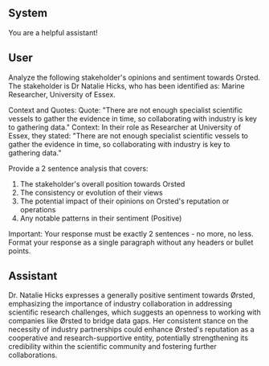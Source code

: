 ## System

You are a helpful assistant!

## User


Analyze the following stakeholder's opinions and sentiment towards Orsted. The stakeholder is Dr Natalie Hicks, who has been identified as: Marine Researcher, University of Essex.

Context and Quotes:
Quote: "There are not enough specialist scientific vessels to gather the evidence in time, so collaborating with industry is key to gathering data."
Context: In their role as Researcher at University of Essex, they stated: "There are not enough specialist scientific vessels to gather the evidence in time, so collaborating with industry is key to gathering data."

Provide a 2 sentence analysis that covers:
1. The stakeholder's overall position towards Orsted
2. The consistency or evolution of their views
3. The potential impact of their opinions on Orsted's reputation or operations
4. Any notable patterns in their sentiment (Positive)

Important: Your response must be exactly 2 sentences - no more, no less.
Format your response as a single paragraph without any headers or bullet points.


## Assistant

Dr. Natalie Hicks expresses a generally positive sentiment towards Ørsted, emphasizing the importance of industry collaboration in addressing scientific research challenges, which suggests an openness to working with companies like Ørsted to bridge data gaps. Her consistent stance on the necessity of industry partnerships could enhance Ørsted's reputation as a cooperative and research-supportive entity, potentially strengthening its credibility within the scientific community and fostering further collaborations.

